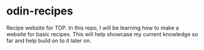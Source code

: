 # odin-recipes
Recipe website for TOP.
In this repo, I will be learning how to make a website for basic recipes. This will help showcase my current knowledge so far and help build on to it later on.
